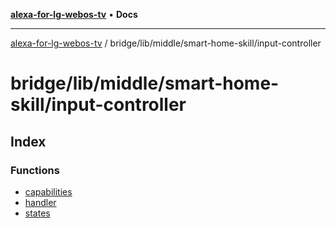 [**alexa-for-lg-webos-tv**](../../../../../README.md) • **Docs**

***

[alexa-for-lg-webos-tv](../../../../../modules.md) / bridge/lib/middle/smart-home-skill/input-controller

# bridge/lib/middle/smart-home-skill/input-controller

## Index

### Functions

- [capabilities](functions/capabilities.md)
- [handler](functions/handler.md)
- [states](functions/states.md)
